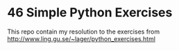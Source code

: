 # 46 Simple Python Exercises
This repo contain my resolution to the exercises from http://www.ling.gu.se/~lager/python_exercises.html
